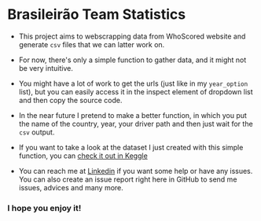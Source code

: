 # Brasileirão Team Statistics

- This project aims to webscrapping data from WhoScored website and generate `csv` files that we can latter work on.

- For now, there's only a simple function to gather data, and it might not be very intuitive.

- You might have a lot of work to get the urls (just like in my `year_option` list), but you can easily access it in the inspect element of dropdown list and then copy the source code.

- In the near future I pretend to make a better function, in which you put the name of the country, year, your driver path and then just wait for the `csv` output. 

- If you want to take a look at the dataset I just created with this simple function, you can [check it out in Keggle](https://www.kaggle.com/rodrigobrust/brazil-soccer-teams-statistics-20142020)

- You can reach me at [Linkedin](https://www.linkedin.com/in/rodrigobrust/) if you want some help or have any issues. You can also create an issue report right here in GitHub to send me issues, advices and many more.


### I hope you enjoy it! 
